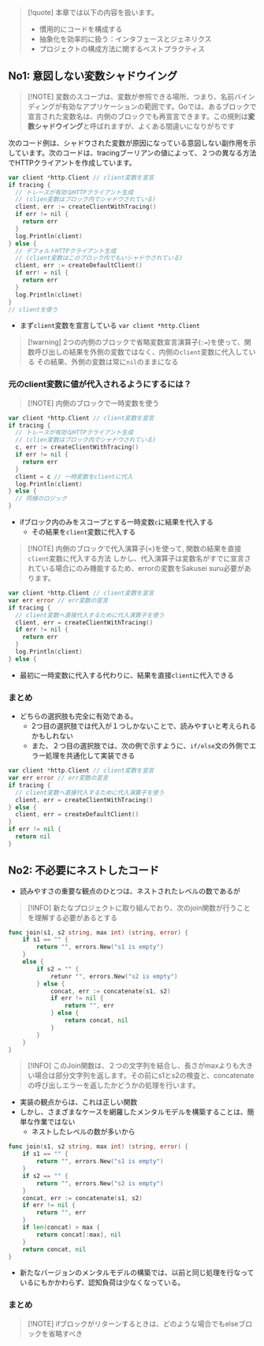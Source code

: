 > [!quote] 本章では以下の内容を扱います。
> - 慣用的にコードを構成する
> - 抽象化を効率的に扱う：インタフェースとジェネリクス
> - プロジェクトの構成方法に関するベストプラクティス

## No1: 意図しない変数シャドウイング
> [!NOTE] 変数のスコープは、変数が参照できる場所、つまり、名前バインディングが有効なアプリケーションの範囲です。Goでは、あるブロックで宣言された変数名は、内側のブロックでも再宣言できます。この規則は**変数シャドウイング**と呼ばれますが、よくある間違いになりがちです

次のコード例は、シャドウされた変数が原因になっている意図しない副作用を示しています。次のコードは、tracingブーリアンの値によって、２つの異なる方法でHTTPクライアントを作成しています。
```go
var client *http.Client // client変数を宣言
if tracing {
  // トレースが有効なHTTPクライアント生成
  // (clien変数はブロック内でシャドウされている)
  client, err := createClientWithTracing()
  if err != nil {
    return err
  }
  log.Println(client)
} else {
  // デフォルトHTTPクライアント生成
  // (client変数はこのブロック内でもいシャドウされている)
  client, err := createDefaultClient()
  if err! = nil {
    return err
  }
  log.Println(clinet)
}
// clientを使う
```
- まず`client`変数を宣言している
	 `var client *http.Client`

> [!warning] 2つの内側のブロックで省略変数宣言演算子(`:=`)を使って、関数呼び出しの結果を外側の変数ではなく、内側の`client`変数に代入している
> その結果、外側の変数は常に`nil`のままになる

### 元のclient変数に値が代入されるようにするには？
> [!NOTE] 内側のブロックで一時変数を使う
```go
var client *http.Client // client変数を宣言
if tracing {
  // トレースが有効なHTTPクライアント生成
  // (clien変数はブロック内でシャドウされている)
  c, err := createClientWithTracing()
  if err != nil {
    return err
  }
  client = c // 一時変数をclientに代入
  log.Println(client)
} else {
  // 同様のロジック
}
```
- ifブロック内のみをスコープとする一時変数`c`に結果を代入する
	- その結果を`client`変数に代入する

> [!NOTE] 内側のブロックで代入演算子(=)を使って, 関数の結果を直接`client`変数に代入する方法
しかし、代入演算子は変数名がすでに宣言されている場合にのみ機能するため、errorの変数をSakusei suru必要があります。
```go
var client *http.Client // client変数を宣言
var err error // err変数の宣言
if tracing {
  // client変数へ直接代入するために代入演算子を使う
  client, err = createClientWithTracing()
  if err != nil {
    return err
  }
  log.Println(client)
} else {
```
- 最初に一時変数に代入する代わりに、結果を直接`client`に代入できる

### まとめ
- どちらの選択肢も完全に有効である。
	- 2つ目の選択肢では代入が１つしかないことで、読みやすいと考えられるかもしれない
	- また、２つ目の選択肢では、次の例で示すように、`if/else`文の外側でエラー処理を共通化して実装できる
```go
var client *http.Client // client変数を宣言
var err error // err変数の宣言
if tracing {
  // client変数へ直接代入するために代入演算子を使う
  client, err = createClientWithTracing()
} else {
  client, err = createDefaultClient()
}
if err != nil {
  return nil
}
```

## No2: 不必要にネストしたコード
- 読みやすさの重要な観点のひとつは、ネストされたレベルの数であるが
> [!INFO] 新たなプロジェクトに取り組んでおり、次のjoin関数が行うことを理解する必要があるとする

```go
func join(s1, s2 string, max int) (string, error) {
	if s1 == "" {
		return "", errors.New("s1 is empty")
	}
	else {
		if s2 = "" {
			retunr "", errors.New("s2 is empty")
		} else {
			concat, err := concatenate(s1, s2)
			if err != nil {
				return "", err
			} else {
				return concat, nil
			}
		}
	}
}
```
> [!INFO] このJoin関数は、２つの文字列を結合し、長さがmaxよりも大きい場合は部分文字列を返します。その前にs1とs2の検査と、concatenateの呼び出しエラーを返したかどうかの処理を行います。
- 実装の観点からは、これは正しい関数
- しかし、さまざまなケースを網羅したメンタルモデルを構築することは、簡単な作業ではない
	- ネストしたレベルの数が多いから

```go
func join(s1, s2 string, max int) (string, error) {
	if s1 == "" {
		return "", errors.New("s1 is empty")
	}
	if s2 == "" {
		return "", errors.New("s2 is empty")
	}
	concat, err := concatenate(s1, s2)
	if err != nil {
		return "", err
	}
	if len(concat) > max {
		return concat[:max], nil
	}
	return concat, nil
}
```
- 新たなバージョンのメンタルモデルの構築では、以前と同じ処理を行なっているにもかかわらず、認知負荷は少なくなっている。

### まとめ
> [!NOTE] ifブロックがリターンするときは、どのような場合でもelseブロックを省略すべき

